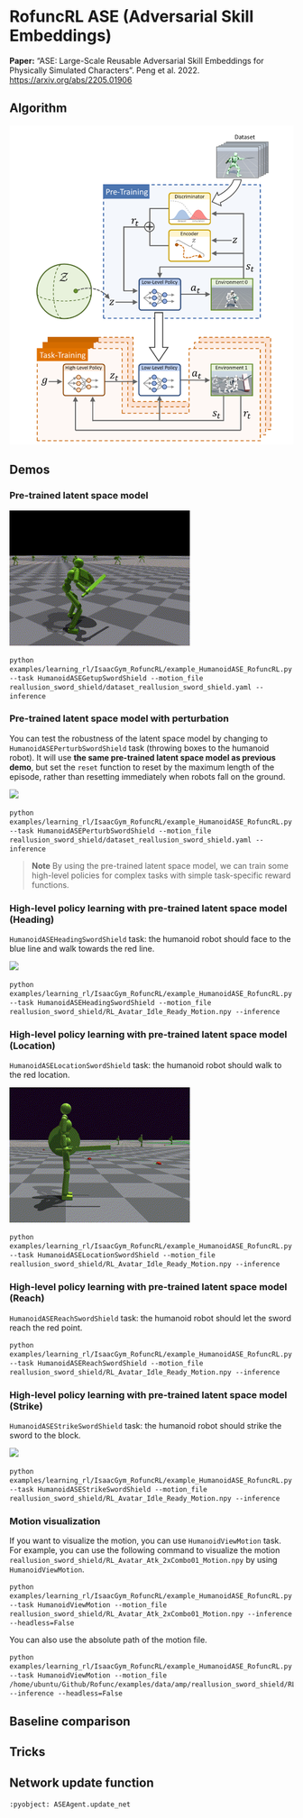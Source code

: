 # RofuncRL ASE (Adversarial Skill Embeddings)

**Paper:** “ASE: Large-Scale Reusable Adversarial Skill Embeddings for Physically Simulated Characters”. Peng et al. 2022. https://arxiv.org/abs/2205.01906

## Algorithm

![](../../../img/ASE2.png)

## Demos

### Pre-trained latent space model

![](../../../img/task_gif/HumanoidASEGetupSwordShieldRofuncRLASE.gif)

```shell
python examples/learning_rl/IsaacGym_RofuncRL/example_HumanoidASE_RofuncRL.py --task HumanoidASEGetupSwordShield --motion_file reallusion_sword_shield/dataset_reallusion_sword_shield.yaml --inference
```

### Pre-trained latent space model with perturbation

You can test the robustness of the latent space model by changing to `HumanoidASEPerturbSwordShield` task (throwing
boxes to the humanoid robot). It will use **the same pre-trained latent space model as previous demo**, but set
the `reset` function to reset by the maximum length of the episode, rather than resetting immediately when robots fall
on the ground.

![](../../../img/task_gif/HumanoidASEPerturbSwordShieldRofuncRLASE.gif)

```shell
python examples/learning_rl/IsaacGym_RofuncRL/example_HumanoidASE_RofuncRL.py --task HumanoidASEPerturbSwordShield --motion_file reallusion_sword_shield/dataset_reallusion_sword_shield.yaml --inference
```

> **Note**
> By using the pre-trained latent space model, we can train some high-level policies for complex tasks with simple
> task-specific reward functions.

### High-level policy learning with pre-trained latent space model (Heading)

`HumanoidASEHeadingSwordShield` task: the humanoid robot should face to the blue line and walk towards the red line.

![](../../../img/task_gif/HumanoidASEHeadingSwordShieldRofuncRLASE.gif)

```shell
python examples/learning_rl/IsaacGym_RofuncRL/example_HumanoidASE_RofuncRL.py --task HumanoidASEHeadingSwordShield --motion_file reallusion_sword_shield/RL_Avatar_Idle_Ready_Motion.npy --inference
```

### High-level policy learning with pre-trained latent space model (Location)

`HumanoidASELocationSwordShield` task: the humanoid robot should walk to the red location.


![](../../../img/task_gif/HumanoidASELocationSwordShieldRofuncRLASE.gif)

```shell
python examples/learning_rl/IsaacGym_RofuncRL/example_HumanoidASE_RofuncRL.py --task HumanoidASELocationSwordShield --motion_file reallusion_sword_shield/RL_Avatar_Idle_Ready_Motion.npy --inference
```

### High-level policy learning with pre-trained latent space model (Reach)

`HumanoidASEReachSwordShield` task: the humanoid robot should let the sword reach the red point.

```shell
python examples/learning_rl/IsaacGym_RofuncRL/example_HumanoidASE_RofuncRL.py --task HumanoidASEReachSwordShield --motion_file reallusion_sword_shield/RL_Avatar_Idle_Ready_Motion.npy --inference
```

### High-level policy learning with pre-trained latent space model (Strike)

`HumanoidASEStrikeSwordShield` task: the humanoid robot should strike the sword to the block.

![](../../../img/task_gif/HumanoidASEStrikeSwordShieldRofuncRLASE.gif)

```shell
python examples/learning_rl/IsaacGym_RofuncRL/example_HumanoidASE_RofuncRL.py --task HumanoidASEStrikeSwordShield --motion_file reallusion_sword_shield/RL_Avatar_Idle_Ready_Motion.npy --inference
```

### Motion visualization

If you want to visualize the motion, you can use `HumanoidViewMotion` task. For example, you can use the following
command to visualize the motion `reallusion_sword_shield/RL_Avatar_Atk_2xCombo01_Motion.npy` by
using `HumanoidViewMotion`. 

```shell
python examples/learning_rl/IsaacGym_RofuncRL/example_HumanoidASE_RofuncRL.py --task HumanoidViewMotion --motion_file reallusion_sword_shield/RL_Avatar_Atk_2xCombo01_Motion.npy --inference --headless=False
```

You can also use the absolute path of the motion file.

```shell
python examples/learning_rl/IsaacGym_RofuncRL/example_HumanoidASE_RofuncRL.py --task HumanoidViewMotion --motion_file /home/ubuntu/Github/Rofunc/examples/data/amp/reallusion_sword_shield/RL_Avatar_Atk_Jump_Motion.npy --inference --headless=False
```

## Baseline comparison

## Tricks

## Network update function

```{literalinclude} ../../../../rofunc/learning/RofuncRL/agents/mixline/ase_agent.py
:pyobject: ASEAgent.update_net
```